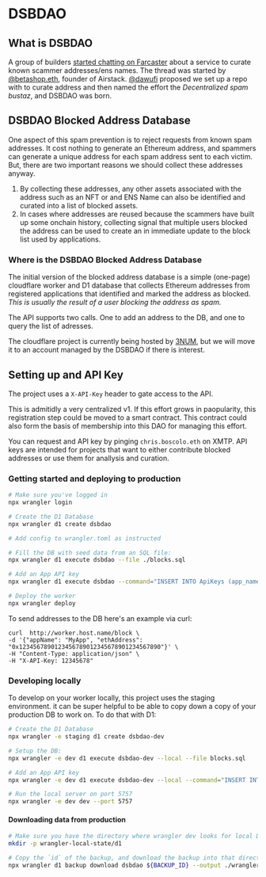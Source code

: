 # DSBDAO

## What is DSBDAO
A group of builders [started chatting on Farcaster](https://warpcast.com/boscolo.eth/0x05e69062) about a service to curate known scammer addresses/ens names. The thread was started by [@betashop.eth](https://warpcast.com/betashop.eth), founder of Airstack. [@dawufi](https://warpcast.com/dawufi) proposed we set up a repo with to curate address and then named the effort the *Decentralized spam bustaz*, and DSBDAO was born.

## DSBDAO Blocked Address Database
One aspect of this spam prevention is to reject requests from known spam addresses. It cost nothing to generate an Ethereum address, and spammers can generate a unique address for each spam address sent to each victim. But, there are two important reasons we should collect these addresses anyway.
 1. By collecting these addresses, any other assets associated with the address such as an NFT or and ENS Name can also be identified and curated into a list of blocked assets.
 2. In cases where addresses are reused because the scammers have built up some onchain history, collecting signal that multiple users blocked the address can be used to create an in immediate update to the block list used by applications.

### Where is the DSBDAO Blocked Address Database
The initial version of the blocked address database is a simple (one-page) cloudflare worker and D1 database that collects Ethereum addresses from registered applications that identified and marked the address as blocked. *This is usually the result of a user blocking the address as spam.*

The API supports two calls. One to add an address to the DB, and one to query the list of adresses.

The cloudflare project is currently being hosted by [3NUM](https://3num.co), but we will move it to an account managed by the DSBDAO if there is interest.

## Setting up and API Key
The project uses a `X-API-Key` header to gate access to the API. 

This is admitidly a very centralized v1. If this effort grows in paopularity, this registration step could be moved to a smart contract. This contract could also form the basis of membership into this DAO for managing this effort.

You can request and API key by pinging `chris.boscolo.eth` on XMTP. API keys are intended for projects that want to either contribute blocked addresses or use them for anallysis and curation. 

### Getting started and deploying to production

```sh
# Make sure you've logged in
npx wrangler login

# Create the D1 Database
npx wrangler d1 create dsbdao

# Add config to wrangler.toml as instructed

# Fill the DB with seed data from an SQL file:
npx wrangler d1 execute dsbdao --file ./blocks.sql

# Add an App API key
npx wrangler d1 execute dsbdao --command="INSERT INTO ApiKeys (app_name,api_key) VALUES ('3NUM','0x1234123ab1234123ab1234123ab1234123ab')"

# Deploy the worker
npx wrangler deploy
```

To send addresses to the DB here's an example via curl:
```
curl  http://worker.host.name/block \
-d '{"appName": "MyApp", "ethAddress": "0x1234567890123456789012345678901234567890"}' \
-H "Content-Type: application/json" \
-H "X-API-Key: 12345678"
```

### Developing locally

To develop on your worker locally, this project uses the staging environment.
 it can be super helpful to be able to copy down a copy of your production DB to work on. To do that with D1:

```sh
# Create the D1 Database
npx wrangler -e staging d1 create dsbdao-dev

# Setup the DB:
npx wrangler -e dev d1 execute dsbdao-dev --local --file blocks.sql

# Add an App API key
npx wrangler -e dev d1 execute dsbdao-dev --local --command="INSERT INTO ApiKeys (app_name,api_key) VALUES ('MyApp','12345678')"

# Run the local server on port 5757
npx wrangler -e dev dev --port 5757
```

#### Downloading data from production
```sh
# Make sure you have the directory where wrangler dev looks for local D1
mkdir -p wrangler-local-state/d1

# Copy the `id` of the backup, and download the backup into that directory
npx wrangler d1 backup download dsbdao ${BACKUP_ID} --output ./wrangler-local-state/d1/DB.sqlite3
```
